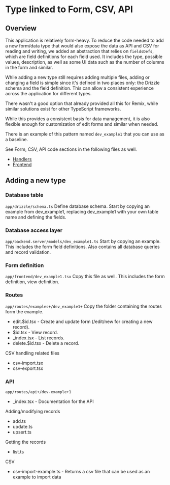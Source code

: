 # Type linked to Form, CSV, API

## Overview

This application is relatively form-heavy. To reduce the code needed to add a new form/data type that would also expose the data as API and CSV for reading and writing, we added an abstraction that relies on `fieldsDefs`, which are field definitions for each field used. It includes the type, possible values, description, as well as some UI data such as the number of columns in the form and similar.

While adding a new type still requires adding multiple files, adding or changing a field is simple since it's defined in two places only: the Drizzle schema and the field definition. This can allow a consistent experience across the application for different types.

There wasn't a good option that already provided all this for Remix, while similar solutions exist for other TypeScript frameworks.

While this provides a consistent basis for data management, it is also flexible enough for customization of edit forms and similar when needed.

There is an example of this pattern named `dev_example1` that you can use as a baseline.

See Form, CSV, API code sections in the following files as well.

- [Handlers](handlers.md)
- [Frontend](frontend.md)

## Adding a new type

### Database table
`app/drizzle/schema.ts`
Define database schema. Start by copying an example from dev_example1, replacing dev_example1 with your own table name and defining the fields.

### Database access layer
`app/backend.server/models/dev_example1.ts`
Start by copying an example. This includes the form field definitions. Also contains all database queries and record validation.

### Form definition
`app/frontend/dev_example1.tsx`
Copy this file as well. This includes the form definition, view definition.

### Routes
`app/routes/examples+/dev_example1+`
Copy the folder containing the routes form the example.

- edit.$id.tsx - Create and update form (/edit/new for creating a new record).
- $id.tsx - View record.
- \_index.tsx - List records.
- delete.$id.tsx - Delete a record.

CSV handling related files
- csv-import.tsx 
- csv-export.tsx

### API
`app/routes/api+/dev-example+1`

- \_index.tsx - Documentation for the API

Adding/modifying records
- add.ts
- update.ts
- upsert.ts

Getting the records
- list.ts

CSV
- csv-import-example.ts - Returns a csv file that can be used as an example to import data


